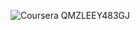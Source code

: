![Coursera QMZLEEY483GJ](https://github.com/DashonJennings/GoogleITSupportProfessional/assets/160358839/6ee664a9-f4ce-4c46-97ae-369eef579173)
